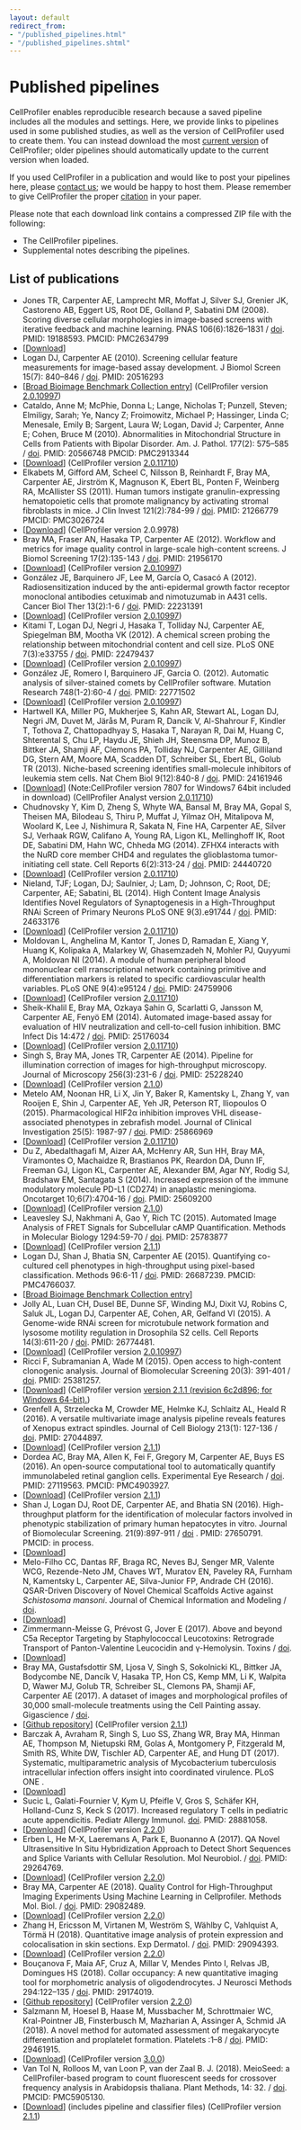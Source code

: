 ```yaml
---
layout: default
redirect_from:
- "/published_pipelines.html"
- "/published_pipelines.shtml"
---
```


Published pipelines
===================

CellProfiler enables reproducible research because a saved pipeline includes all the modules and settings. Here, we provide links to pipelines used in some published studies, as well as the version of CellProfiler used to create them. You can instead download the most [current version](/releases) of CellProfiler; older pipelines should automatically update to the current version when loaded.

If you used CellProfiler in a publication and would like to post your pipelines here, please [contact us](mailto:imagingadmin@broadinstitute.org); we would be happy to host them. Please remember to give CellProfiler the proper [citation](/citations) in your paper.

Please note that each download link contains a compressed ZIP file with the following:

-   The CellProfiler pipelines.
-   Supplemental notes describing the pipelines.

List of publications
--------------------

-   Jones TR, Carpenter AE, Lamprecht MR, Moffat J, Silver SJ, Grenier JK, Castoreno AB, Eggert US, Root DE, Golland P, Sabatini DM (2008). Scoring diverse cellular morphologies in image-based screens with iterative feedback and machine learning. PNAS 106(6):1826–1831 / [doi](https://doi.org/10.1073/pnas.0808843106). PMID: 19188593. PMCID: PMC2634799
-   [[Download](http://d1zymp9ayga15t.cloudfront.net/Jones_PNAS_2009_training_sets.zip)]
-   Logan DJ, Carpenter AE (2010). Screening cellular feature measurements for image-based assay development. J Biomol Screen 15(7): 840–846 / [doi](https://doi.org/10.1177/1087057110370895). PMID: 20516293
-   [[Broad Bioimage Benchmark Collection entry](http://www.broadinstitute.org/bbbc/BBBC013/)] (CellProfiler version [2.0.10997](/previous_releases#2.0.10997))
-   Cataldo, Anne M; McPhie, Donna L; Lange, Nicholas T; Punzell, Steven; Elmiligy, Sarah; Ye, Nancy Z; Froimowitz, Michael P; Hassinger, Linda C; Menesale, Emily B; Sargent, Laura W; Logan, David J; Carpenter, Anne E; Cohen, Bruce M (2010). Abnormalities in Mitochondrial Structure in Cells from Patients with Bipolar Disorder. Am. J. Pathol. 177(2): 575–585 / [doi](https://doi.org/10.2353/ajpath.2010.081068). PMID: 20566748 PMCID: PMC2913344
-   [[Download](http://d1zymp9ayga15t.cloudfront.net/small_files/Cataldo_2010.cp.zip)] (CellProfiler version [2.0.11710](/previous_releases#2.0.11710))
-   Elkabets M, Gifford AM, Scheel C, Nilsson B, Reinhardt F, Bray MA, Carpenter AE, Jirström K, Magnuson K, Ebert BL, Ponten F, Weinberg RA, McAllister SS (2011). Human tumors instigate granulin-expressing hematopoietic cells that promote malignancy by activating stromal fibroblasts in mice. J Clin Invest 121(2):784-99 / [doi](https://doi.org/10.1172/JCI43757). PMID: 21266779 PMCID: PMC3026724
-   [[Download](http://d1zymp9ayga15t.cloudfront.net/PublishedPipelines/Elkabets_2010.zip)] (CellProfiler version 2.0.9978)
-   Bray MA, Fraser AN, Hasaka TP, Carpenter AE (2012). Workflow and metrics for image quality control in large-scale high-content screens. J Biomol Screening 17(2):135-143 / [doi](https://doi.org/10.1177/1087057111420292). PMID: 21956170
-   [[Download](http://d1zymp9ayga15t.cloudfront.net/PublishedPipelines/Bray_2011_SupplementalMaterial.zip)] (CellProfiler version [2.0.10997](/previous_releases#2.0.10997))
-   González JE, Barquinero JF, Lee M, García O, Casacó A (2012). Radiosensitization induced by the anti-epidermal growth factor receptor monoclonal antibodies cetuximab and nimotuzumab in A431 cells. Cancer Biol Ther 13(2):1-6 / [doi](https://doi.org/10.4161/cbt.13.2.18439). PMID: 22231391
-   [[Download](http://d1zymp9ayga15t.cloudfront.net/PublishedPipelines/CancerBiolTher_Gonzalez_2012.zip)] (CellProfiler version [2.0.10997](/previous_releases#2.0.10997))
-   Kitami T, Logan DJ, Negri J, Hasaka T, Tolliday NJ, Carpenter AE, Spiegelman BM, Mootha VK (2012). A chemical screen probing the relationship between mitochondrial content and cell size. PLoS ONE 7(3):e33755 / [doi](https://doi.org/10.1371/journal.pone.0033755). PMID: 22479437
-   [[Download](http://d1zymp9ayga15t.cloudfront.net/PublishedPipelines/PIPE_main_batch_InformerBigRun_Threshold_CP10997.cp)] (CellProfiler version [2.0.10997](/previous_releases#2.0.10997))
-   González JE, Romero I, Barquinero JF, Garcia O. (2012). Automatic analysis of silver-stained comets by CellProfiler software. Mutation Research 748(1-2):60-4 / [doi](https://doi.org/10.1016/j.mrgentox.2012.06.007). PMID: 22771502
-   [[Download](http://d1zymp9ayga15t.cloudfront.net/PublishedPipelines/MutationResearch_Gonzalez_2012.zip)] (CellProfiler version [2.0.10997](/previous_releases#2.0.10997))
-   Hartwell KA, Miller PG, Mukherjee S, Kahn AR, Stewart AL, Logan DJ, Negri JM, Duvet M, Järås M, Puram R, Dancik V, Al-Shahrour F, Kindler T, Tothova Z, Chattopadhyay S, Hasaka T, Narayan R, Dai M, Huang C, Shterental S, Chu LP, Haydu JE, Shieh JH, Steensma DP, Munoz B, Bittker JA, Shamji AF, Clemons PA, Tolliday NJ, Carpenter AE, Gilliland DG, Stern AM, Moore MA, Scadden DT, Schreiber SL, Ebert BL, Golub TR (2013). Niche-based screening identifies small-molecule inhibitors of leukemia stem cells. Nat Chem Biol 9(12):840-8 / [doi](https://doi.org/10.1038/nchembio.1367). PMID: 24161946
-   [[Download](http://d1zymp9ayga15t.cloudfront.net/PublishedPipelines/Hartwell_2012.zip)] (Note:CellProfiler version 7807 for Windows7 64bit included in download) (CellProfiler Analyst version [2.0.11710](/previous_releases#2.0.11710))
-   Chudnovsky Y, Kim D, Zheng S, Whyte WA, Bansal M, Bray MA, Gopal S, Theisen MA, Bilodeau S, Thiru P, Muffat J, Yilmaz OH, Mitalipova M, Woolard K, Lee J, Nishimura R, Sakata N, Fine HA, Carpenter AE, Silver SJ, Verhaak RGW, Califano A, Young RA, Ligon KL, Mellinghoff IK, Root DE, Sabatini DM, Hahn WC, Chheda MG (2014). ZFHX4 interacts with the NuRD core member CHD4 and regulates the glioblastoma tumor-initiating cell state. Cell Reports 6(2):313-24 / [doi](https://doi.org/10.1016/j.celrep.2013.12.032). PMID: 24440720
-   [[Download](http://d1zymp9ayga15t.cloudfront.net/PublishedPipelines/CellReports_Chudnovsky_2012.zip)] (CellProfiler version [2.0.11710](/previous_releases#2.0.11710))
-   Nieland, TJF; Logan, DJ; Saulnier, J; Lam, D; Johnson, C; Root, DE; Carpenter, AE; Sabatini, BL (2014). High Content Image Analysis Identifies Novel Regulators of Synaptogenesis in a High-Throughput RNAi Screen of Primary Neurons PLoS ONE 9(3).e91744 / [doi](https://doi.org/10.1371/journal.pone.0091744). PMID: 24633176
-   [[Download](http://d1zymp9ayga15t.cloudfront.net/PublishedPipelines/PLoSOne_Nieland_2014.zip)] (CellProfiler version [2.0.11710](/previous_releases#2.0.11710))
-   Moldovan L, Anghelina M, Kantor T, Jones D, Ramadan E, Xiang Y, Huang K, Kolipaka A, Malarkey W, Ghasemzadeh N, Mohler PJ, Quyyumi A, Moldovan NI (2014). A module of human peripheral blood mononuclear cell rranscriptional network containing primitive and differentiation markers is related to specific cardiovascular health variables. PLoS ONE 9(4):e95124 / [doi](https://doi.org/10.1371/journal.pone.0095124). PMID: 24759906
-   [[Download](http://d1zymp9ayga15t.cloudfront.net/PublishedPipelines/PLoSOne_Moldovan_2014.zip)] (CellProfiler version [2.0.11710](/previous_releases#2.0.11710))
-   Sheik-Khalil E, Bray MA, Ozkaya Şahin G, Scarlatti G, Jansson M, Carpenter AE, Fenyö EM (2014). Automated image-based assay for evaluation of HIV neutralization and cell-to-cell fusion inhibition. BMC Infect Dis 14:472 / [doi](https://doi.org/10.1186/1471-2334-14-472). PMID: 25176034
-   [[Download](http://d1zymp9ayga15t.cloudfront.net/PublishedPipelines/SheikKhalil_2014.zip)] (CellProfiler version [2.0.11710](/previous_releases#2.0.11710))
-   Singh S, Bray MA, Jones TR, Carpenter AE (2014). Pipeline for illumination correction of images for high-throughput microscopy. Journal of Microscopy 256(3):231-6 / [doi](https://doi.org/10.1111/jmi.12178). PMID: 25228240
-   [[Download](http://d1zymp9ayga15t.cloudfront.net/PublishedPipelines/JMicroscopy_Singh_2014.zip)] (CellProfiler version [2.1.0](/previous_releases#2.1.0))
-   Metelo AM, Noonan HR, Li X, Jin Y, Baker R, Kamentsky L, Zhang Y, van Rooijen E, Shin J, Carpenter AE, Yeh JR, Peterson RT, Iliopoulos O (2015). Pharmacological HIF2α inhibition improves VHL disease-associated phenotypes in zebrafish model. Journal of Clinical Investigation 25(5): 1987-97 / [doi](https://doi.org/10.1172/JCI73665). PMID: 25866969
-   [[Download](http://d1zymp9ayga15t.cloudfront.net/PublishedPipelines/Metelo_2013.zip)] (CellProfiler version [2.0.11710](/previous_releases#2.0.11710))
-   Du Z, Abedalthagafi M, Aizer AA, McHenry AR, Sun HH, Bray MA, Viramontes O, Machaidze R, Brastianos PK, Reardon DA, Dunn IF, Freeman GJ, Ligon KL, Carpenter AE, Alexander BM, Agar NY, Rodig SJ, Bradshaw EM, Santagata S (2014). Increased expression of the immune modulatory molecule PD-L1 (CD274) in anaplastic meningioma. Oncotarget 10;6(7):4704-16 / [doi](https://doi.org/10.18632/oncotarget.3082). PMID: 25609200
-   [[Download](http://d1zymp9ayga15t.cloudfront.net/PublishedPipelines/Du_2014.zip)] (CellProfiler version [2.1.0](/previous_releases#2.1.0))
-   Leavesley SJ, Nakhmani A, Gao Y, Rich TC (2015). Automated Image Analysis of FRET Signals for Subcellular cAMP Quantification. Methods in Molecular Biology 1294:59-70 / [doi](https://doi.org/10.1007/978-1-4939-2537-7_5). PMID: 25783877
-   [[Download](http://d1zymp9ayga15t.cloudfront.net/PublishedPipelines/Leavesley_2015.zip)] (CellProfiler version [2.1.1](../previous_releases#2.1.1))
-   Logan DJ, Shan J, Bhatia SN, Carpenter AE (2015). Quantifying co-cultured cell phenotypes in high-throughput using pixel-based classification. Methods 96:6-11 / [doi](https://doi.org/10.1016/j.ymeth.2015.12.002). PMID: 26687239. PMCID: PMC4766037.
-   [[Broad Bioimage Benchmark Collection entry](http://www.broadinstitute.org/bbbc/BBBC026/)]
-   Jolly AL, Luan CH, Dusel BE, Dunne SF, Winding MJ, Dixit VJ, Robins C, Saluk JL, Logan DJ, Carpenter AE, Cohen, AR, Gelfand VI (2015). A Genome-wide RNAi screen for microtubule network formation and lysosome motility regulation in Drosophila S2 cells. Cell Reports 14(3):611-20 / [doi](https://doi.org/10.1016/j.celrep.2015.12.051). PMID: 26774481.
-   [[Download](http://d1zymp9ayga15t.cloudfront.net/PublishedPipelines/Jolly_Lysomsome_Motility_2015.zip)] (CellProfiler version [2.0.10997](/previous_releases#2.0.10997))
-   Ricci F, Subramanian A, Wade M (2015). Open access to high-content clonogenic analysis. Journal of Biomolecular Screening 20(3): 391-401 / [doi](http://www.dx.doi.org/10.1177/1087057114557775). PMID: 25381257.
-   [[Download](http://d1zymp9ayga15t.cloudfront.net/PublishedPipelines/Ricci_2015.zip)] (CellProfiler version [version 2.1.1 (revision 6c2d896; for Windows 64-bit).](http://d1zymp9ayga15t.cloudfront.net/releases/2.1.1/CellProfiler_2.1.1_win64_r20140723174500.exe))
-   Grenfell A, Strzelecka M, Crowder ME, Helmke KJ, Schlaitz AL, Heald R (2016). A versatile multivariate image analysis pipeline reveals features of Xenopus extract spindles. Journal of Cell Biology 213(1): 127-136 / [doi](http://www.dx.doi.org/10.1083/jcb.201509079). PMID: 27044897.
-   [[Download](http://d1zymp9ayga15t.cloudfront.net/PublishedPipelines/Grenfell_2016.zip)] (CellProfiler version [2.1.1](/previous_releases#2.1.1))
-   Dordea AC, Bray MA, Allen K, Fei F, Gregory M, Carpenter AE, Buys ES (2016). An open-source computational tool to automatically quantify immunolabeled retinal ganglion cells. Experimental Eye Research / [doi](https://doi.org/10.1016/j.exer.2016.04.012). PMID: 27119563. PMCID: PMC4903927.
-   [[Download](http://d1zymp9ayga15t.cloudfront.net/PublishedPipelines/Buys_2015.zip)] (CellProfiler version [2.1.1](/previous_releases#2.1.1))
-   Shan J, Logan DJ, Root DE, Carpenter AE, and Bhatia SN (2016). High-throughput platform for the identification of molecular factors involved in phenotypic stabilization of primary human hepatocytes in vitro. Journal of Biomolecular Screening. 21(9):897-911 / [doi](https://doi.org/10.1177/1087057116660277) . PMID: 27650791. PMCID: in process.
-   [[Download](http://d1zymp9ayga15t.cloudfront.net/PublishedPipelines/Shan_et_al_2016.zip)]
-   Melo-Filho CC, Dantas RF, Braga RC, Neves BJ, Senger MR, Valente WCG, Rezende-Neto JM, Chaves WT, Muratov EN, Paveley RA, Furnham N, Kamentsky L, Carpenter AE, Silva-Junior FP, Andrade CH (2016). QSAR-Driven Discovery of Novel Chemical Scaffolds Active against *Schistosoma mansoni*. Journal of Chemical Information and Modeling / [doi](https://doi.org/10.1021/acs.jcim.6b00055).
-   [[Download](http://d1zymp9ayga15t.cloudfront.net/PublishedPipelines/Melo_Filho_2016.zip)]
-   Zimmermann-Meisse G, Prévost G, Jover E (2017). Above and beyond C5a Receptor Targeting by Staphylococcal Leucotoxins: Retrograde Transport of Panton-Valentine Leucocidin and γ-Hemolysin. Toxins / [doi](https://doi.org/10.3390/toxins9010041).
-   [[Download](http://d1zymp9ayga15t.cloudfront.net/PublishedPipelines/Zimmermann_Meisse_2016.zip)]
-   Bray MA, Gustafsdottir SM, Ljosa V, Singh S, Sokolnicki KL, Bittker JA, Bodycombe NE, Dancík V, Hasaka TP, Hon CS, Kemp MM, Li K, Walpita D, Wawer MJ, Golub TR, Schreiber SL, Clemons PA, Shamji AF, Carpenter AE (2017). A dataset of images and morphological profiles of 30,000 small-molecule treatments using the Cell Painting assay. Gigascience / [doi](https://doi.org/10.1093/gigascience/giw014).
-   [[Github repository](https://github.com/gigascience/paper-bray2017)] (CellProfiler version [2.1.1](/previous_releases#2.1.1))
-   Barczak A, Avraham R, Singh S, Luo SS, Zhang WR, Bray MA, Hinman AE, Thompson M, Nietupski RM, Golas A, Montgomery P, Fitzgerald M, Smith RS, White DW, Tischler AD, Carpenter AE, and Hung DT (2017). Systematic, multiparametric analysis of Mycobacterium tuberculosis intracellular infection offers insight into coordinated virulence. PLoS ONE .
-   [[Download](http://d1zymp9ayga15t.cloudfront.net/PublishedPipelines/Barczak_PLoSONE_2017.zip)]
-   Sucic L, Galati-Fournier V, Kym U, Pfeifle V, Gros S, Schäfer KH, Holland-Cunz S, Keck S (2017). Increased regulatory T cells in pediatric acute appendicitis. Pediatr Allergy Immunol. [doi](https://doi.org/10.1111/pai.12797). PMID: 28881058.
-   [[Download](http://d1zymp9ayga15t.cloudfront.net/PublishedPipelines/Sucic_2017.zip)] (CellProfiler version [2.2.0](/previous_releases#2.2.0))
-   Erben L, He M-X, Laeremans A, Park E, Buonanno A (2017). QA Novel Ultrasensitive In Situ Hybridization Approach to Detect Short Sequences and Splice Variants with Cellular Resolution. Mol Neurobiol. / [doi](https://doi.org/10.1007/s12035-017-0834-6). PMID: 29264769.
-   [[Download](http://d1zymp9ayga15t.cloudfront.net/PublishedPipelines/Erben_2017.zip)] (CellProfiler version [2.2.0](/previous_releases#2.2.0))
-   Bray MA, Carpenter AE (2018). Quality Control for High-Throughput Imaging Experiments Using Machine Learning in Cellprofiler. Methods Mol. Biol. / [doi](https://doi.org/10.1007/978-1-4939-7357-6_7). PMID: 29082489.
-   [[Download](http://d1zymp9ayga15t.cloudfront.net/PublishedPipelines/Bray_MIMB_2018.zip)] (CellProfiler version [2.2.0](/previous_releases#2.2.0))
-   Zhang H, Ericsson M, Virtanen M, Weström S, Wählby C, Vahlquist A, Törmä H (2018). Quantitative image analysis of protein expression and colocalisation in skin sections. Exp Dermatol. / [doi](https://doi.org/10.1111/exd.13457). PMID: 29094393.
-   [[Download](http://d1zymp9ayga15t.cloudfront.net/PublishedPipelines/Zhang_2018.zip)] (CellProfiler version [2.2.0](/previous_releases#2.2.0))
-   Bouçanova F, Maia AF, Cruz A, Millar V, Mendes Pinto I, Relvas JB, Domingues HS (2018). Collar occupancy: A new quantitative imaging tool for morphometric analysis of oligodendrocytes. J Neurosci Methods 294:122–135 / [doi](https://doi.org/10.1016/j.jneumeth.2017.11.014). PMID: 29174019.
-   [[Github repository](https://github.com/andrefilipemaia/Collar-occupancy)] (CellProfiler version [2.2.0](/previous_releases#2.2.0))
-   Salzmann M, Hoesel B, Haase M, Mussbacher M, Schrottmaier WC, Kral-Pointner JB, Finsterbusch M, Mazharian A, Assinger A, Schmid JA (2018). A novel method for automated assessment of megakaryocyte differentiation and proplatelet formation. Platelets :1–8 / [doi](https://doi.org/10.1080/09537104.2018.1430359). PMID: 29461915.
-   [[Download](http://d1zymp9ayga15t.cloudfront.net/PublishedPipelines/Salzmann_2018.zip)] (CellProfiler version [3.0.0](/releases))
-   Van Tol N, Rolloos M, van Loon P, van der Zaal B. J. (2018). MeioSeed: a CellProfiler-based program to count fluorescent seeds for crossover frequency analysis in Arabidopsis thaliana. Plant Methods, 14: 32. / [doi](https://dx.doi.org/10.1186%2Fs13007-018-0298-3). PMCID: PMC5905130.
-   [[Download](http://d1zymp9ayga15t.cloudfront.net/PublishedPipelines/Niels_2018.zip)] (includes pipeline and classifier files) (CellProfiler version [2.1.1](/previous_releases#2.1.1))

<div class="bottom-margin"></div>
